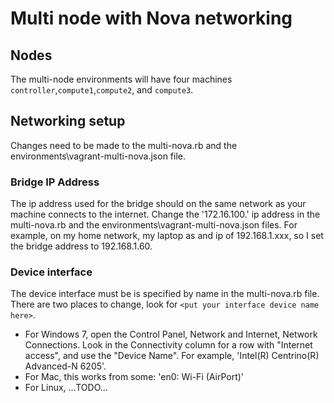 # Multi node with Nova networking

## Nodes

The multi-node environments will have four machines `controller`,`compute1`,`compute2`, and `compute3`.

## Networking setup

Changes need to be made to the multi-nova.rb and the environments\vagrant-multi-nova.json file.

### Bridge IP Address

The ip address used for the bridge should on the same network as your machine connects to the internet. Change the '172.16.100.' ip address in the multi-nova.rb and the environments\vagrant-multi-nova.json files.
For example, on my home network, my laptop as and ip of 192.168.1.xxx, so I set the bridge address to 192.168.1.60.  

### Device interface

The device interface must be is specified by name in the multi-nova.rb file.
There are two places to change, look for `<put your interface device name here>`.

+ For Windows 7, open the Control Panel, Network and Internet, Network Connections.  Look in the Connectivity column for a row with "Internet access", and use the "Device Name". For example, 'Intel(R) Centrino(R) Advanced-N 6205'.
+ For Mac, this works from some: 'en0: Wi-Fi (AirPort)'
+ For Linux, ...TODO...
